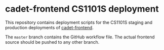 # cadet-frontend CS1101S deployment

This repository contains deployment scripts for the CS1101S staging and
production deployments of
[cadet-frontend](https://github.com/source-academy/cadet-frontend).

The `master` branch contains the GitHub workflow file. The actual frontend
source should be pushed to any other branch.
